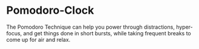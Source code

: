 # Pomodoro-Clock
The Pomodoro Technique can help you power through distractions, hyper-focus, and get things done in short bursts, while taking frequent breaks to come up for air and relax.
